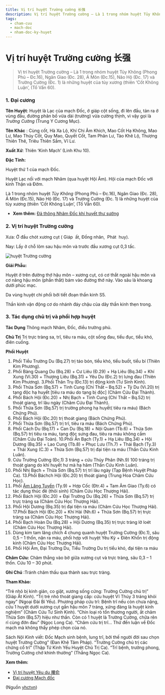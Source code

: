 ```yaml
---
title: Vị trí huyệt Trường cường 长强
description: Vị trí huyệt Trường cường – Là 1 trong nhóm huyệt Tủy Không (Phong Phủ – Đc.16), Ngân Giao (Đc. 28), Á Môn (Đc.15), Não Hộ (Đc. 17) và Trường Cường (Đc. 1) là những huyệt của tủy xương (thiên ‘Cốt Không Luận’, (Tố Vấn 60).
tags:
  - cham-cuu
  - mach-doc
  - nham-doc-ky-huyet
---
```


# Vị trí huyệt Trường cường 长强 

> Vị trí huyệt Trường cường – Là 1 trong nhóm huyệt Tủy Không (Phong Phủ – Đc.16), Ngân Giao (Đc. 28), Á Môn (Đc.15), Não Hộ (Đc. 17) và Trường Cường (Đc. 1) là những huyệt của tủy xương (thiên ‘Cốt Không Luận’, (Tố Vấn 60).

### 1. Đại cương

**Tên Huyệt**: Huyệt là Lạc của mạch Đốc, ở giáp cột sống, đi lên đầu, tản ra ở vùng đầu, đường phân bố vừa dài (trường) vừa cường thịnh, vì vậy gọi là *Trường* *Cường* (Trung Y Cương Mục).

**Tên Khác** : Cùng cốt, Hà Xa Lộ, Khí Chi Âm Khích, Mao Cốt Hạ Không, Mao Lư, Mao Thúy Cốt, Quy Mao, Quyết Cốt, Tam Phân Lư, Tào Khê Lộ, Thượng Thiên Thê, Triêu Thiên Sầm, Vĩ Lư.

**Xuất Xứ**: Thiên ‘Kinh Mạch’ (Linh Khu 10).

**Đặc Tính:**

Huyệt thứ 1 của mạch Đốc.

Huyệt Lạc nối với mạch Nhâm (qua huyệt Hội Âm). Hội của mạch Đốc với kinh Thận và Đởm.

Là 1 trong nhóm huyệt *Tủy Không* (Phong Phủ – Đc.16), Ngân Giao (Đc. 28), Á Môn (Đc.15), Não Hộ (Đc. 17) và Trường Cường (Đc. 1) là những huyệt của tủy xương (thiên ‘Cốt Không Luận’, (Tố Vấn 60).

* **Xem thêm:** [Đả thông Nhâm Đốc khí huyết thư sướng](/yhctvn/da-thong-nham-doc-khi-huyet-thu-suong/)

### 2. Vị trí huyệt Trường cường

Xưa: Ở đầu chót xương cụt ( Giáp  ất, Đồng nhân,  Phát  huy).

Nay: Lấy ở chỗ lõm sau hậu môn và trước đầu xương cụt 0,3 tấc.

![huyệt Trường cường](/imgs/yhctvn/huyet-truong-cuong-300x169.jpg)

**Giải Phẫu:**

Huyệt ở trên đường thớ hậu môn – xương cụt, có cơ thắt ngoài hậu môn và cơ nâng hậu môn (phần thắt) bám vào đường thớ này. Vào sâu là khoang dưới phúc mạc.

Da vùng huyệt chi phối bởi tiết đoạn thần kinh S5.

Thần kinh vận động cơ do nhánh đáy chậu của dây thần kinh thẹn trong.

### 3. Tác dụng chủ trị và phối hợp huyệt

**Tác Dụng** Thông mạch Nhâm, Đốc, điều trường phủ.

**Chủ Trị** Trị trực tràng sa, trĩ, tiêu ra máu, cột sống đau, tiểu đục, tiểu khó, điên cuồng.

**Phối Huyệt**

1. Phối Tiểu Trường Du (Bq.27) trị táo bón, tiểu khó, tiểu buốt, tiểu bí (Thiên Kim Phương).
2. Phối Bàng Quang Du (Bq.28) + Cư Liêu (Đ.29) + Hạ Liêu (Bq.34) + Khí Xung (Vi.30) + Thượng Liêu (Bq.31) + Yêu Du (Đc.2) trị lưng đau (Thiên Kim Phương). 3.Phối Thân Trụ (Đc.13) trị động kinh (Tư Sinh Kinh).
3. Phối Thừa Sơn (Bq.57) + Tinh Cung (Chí Thất – Bq.52) + Tỳ Du (Vi.20) trị tạng độc hạ huyết [tiêu ra máu do tạng bị độc] (Châm Cứu Đại Thành).
4. Phối Bách Hội (Đc.20) + Nhị Bạch + Tinh Cung (Chí Thất – Bq.52) trị thoát giang, trĩ lâu ngày (Châm Cứu Đại Thành).
5. Phối Thừa Sơn (Bq.57) trị trường phong hạ huyết( tiêu ra máu) (Bách Chứng Phú).
6. Phối Bách Hội (Đc.20) trị thoát giang (Bách Chứng Phú).
7. Phối Thừa Sơn (Bq.57) trị trĩ, tiêu ra máu (Bách Chứng Phú).
8. Phối Cách Du (Bq.17) + Can Du (Bq.18) + Nội Quan (Tb.6) + Thừa Sơn (Bq.57) trị tiêu ra máu, tạng độc sưng đau, tiêu ra máu không cầm (Châm Cứu Đại Toàn). 10.Phối Ẩn Bạch (Ty.1) + Hạ Liêu (Bq.34) + Hội Dương (Bq.35) + Lao Cung (Tb.8) + Phục Lưu (Th.7) + Thái Bạch (Ty.3) + Thái Xung (C.3) + Thừa Sơn (Bq.57) trị đại tiện ra máu (Thần Cứu Kinh Luân).
9. Cứu Trường Cường (Đc.1) 3 tráng + cứu Thủy Phân (Nh.9) 100 tráng trị thoát giang do khí huyết hư mà hạ hãm (Thần Cứu Kinh Luân).
10. Phối Nhị Bạch + Thừa Sơn (Bq.57) trị trĩ lâu ngày (Tạp Bệnh Huyệt Pháp Ca). 13.Phối Báchch Hội (Đc.20) trị thoát giang (Trung Hoa Châm Cứu Học).
11. Phối [Âm Lăng Tuyền](/yhctvn/vi-tri-huyet-am-lang-tuyen-%e9%98%b4%e9%99%b5%e6%b3%89/) (Ty.9) + Hợp Cốc (Đtr.4) + Tam Âm Giao (Ty.6) có tác dụng thúc đẻ (thôi sinh) (Châm Cứu Học Thượng Hải).
12. Phối Bách Hội (Đc.20) + Đại Trường Du (Bq.26) + Thừa Sơn (Bq.57) trị trực tràng sa (Châm Cứu Học Thượng Hải).
13. Phối Hội Dương (Bq.35) trị đại tiện ra máu (Châm Cứu Học Thượng Hải). 17.Phối Bách Hội (Đc.20) + Khí Hải (Nh.6) + Thừa Sơn (Bq.57) trị trực tràng sa (Châm Cứu Học Thượng Hải).
14. Phối Bạch Hoàn Du (Bq.28) + Hội Dương (Bq.35) trị trực tràng lở loét (Châm Cứu Học Thượng Hải).
15. Dùng kim tam lăng chích 4 chung quanh huyệt Trường Cường (Đc.1), sâu 0,5 – 1 thốn, nặn ra máu, phối hợp với huyệt Yêu Kỳ + Điên Khốn trị động kinh (Châm Cứu Học Thượng Hải).
16. Phối Hội Âm, Đại Trường Du, Tiểu Trường Du trị tiểu khó, đại tiện ra máu

**Châm Cứu:** Châm thẳng vào bờ giữa xương cụt và trực tràng, sâu 0,3 – 1 thốn. Cứu 10 – 30 phút.

**Ghi Chú** :Tránh châm thấu qua thành sau trực tràng.

**Tham Khảo:**

“Trẻ nhỏ bị kinh giản, co giật, xương sống cứng: Trường Cường chủ trị” (Giáp Ất Kinh). “Trị trẻ nhỏ thoát giang cấp: cứu huyệt Vĩ Thúy 3 tráng khỏi ngay” (Ngoại Đài Bí Yếu). Phương pháp cứu trĩ: Bệnh trĩ nếu còn chưa nặng, cứu 1 huyệt dưới xương cụt gần hậu môn 7 tráng, xứng đáng là huyệt kinh nghiệm” (Châm Cứu Tư Sinh Kinh). “Chín loại rò tổn thương người, ắt châm Thừa Sơn (Bq.57) hiệu như thần. Còn có 1 huyệt là Trường Cường, chữa rên rỉ cùng đớn đau” (Ngọc Long Ca). “Châm cứu trị trĩ… Thứ đến luận về Đốc mạch mà không thấy phép chọn của nó.

Sách *Nội Kinh* viết: Đốc Mạch sinh bệnh, lung trĩ, bởi thế người đời sau chọn huyệt Trường Cường” (Đan Khê Tâm Pháp). “Trường Cường chủ trị các chứng cổ trĩ” (Thập Tứ Kinh Yếu Huyệt Chủ Trị Ca). “Trĩ bệnh, trường phong, Trường Cường chớ khinh thường” (Thắng Ngọc Ca).

**Xem thêm:**

* [Vị trí huyệt Yêu du 腰俞](/yhctvn/vi-tri-huyet-yeu-du-%e8%85%b0%e4%bf%9e/)
* [Đại cương Mạch đốc](/yhctvn/dai-cuong-mach-doc/)

(Nguồn <a href="https://yhctvn.com/vi-tri-huyet-truong-cuong-%e9%95%bf%e5%bc%ba/" target="_blank">yhctvn</a>)
